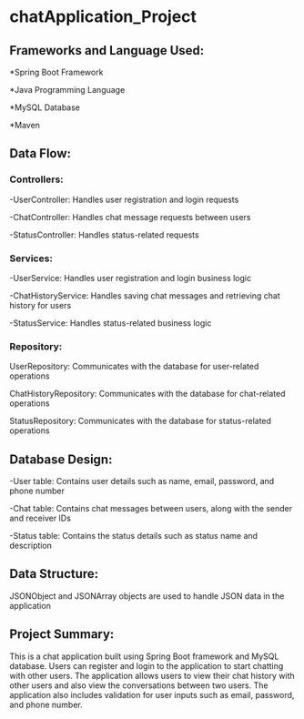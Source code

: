 # chatApplication_Project

## Frameworks and Language Used:

*Spring Boot Framework

*Java Programming Language

*MySQL Database

*Maven

## Data Flow:

### Controllers:

-UserController: Handles user registration and login requests

-ChatController: Handles chat message requests between users

-StatusController: Handles status-related requests

### Services:

-UserService: Handles user registration and login business logic

-ChatHistoryService: Handles saving chat messages and retrieving chat history for users

-StatusService: Handles status-related business logic

### Repository:

UserRepository: Communicates with the database for user-related operations

ChatHistoryRepository: Communicates with the database for chat-related operations

StatusRepository: Communicates with the database for status-related operations

## Database Design:

-User table: Contains user details such as name, email, password, and phone number

-Chat table: Contains chat messages between users, along with the sender and receiver IDs

-Status table: Contains the status details such as status name and description

## Data Structure:

JSONObject and JSONArray objects are used to handle JSON data in the application

## Project Summary:
This is a chat application built using Spring Boot framework and MySQL database. Users can register and login to the application to start chatting with other users. The application allows users to view their chat history with other users and also view the conversations between two users. The application also includes validation for user inputs such as email, password, and phone number.
